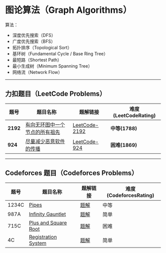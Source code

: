 # 图论算法（Graph Algorithms）

算法：

- 深度优先搜索（DFS）  
- 广度优先搜索（BFS）  
- 拓扑排序（Topological Sort）  
- 基环树（Fundamental Cycle / Base Ring Tree）  
- 最短路（Shortest Path）  
- 最小生成树（Minimum Spanning Tree）  
- 网络流（Network Flow）

---

## 力扣题目（LeetCode Problems）

| 题号 | 题目名称 | 题解链接 | 难度(LeetCodeRating) |
|------|----------|----------|------|
| **2192** | [有向无环图中一个节点的所有祖先](https://leetcode.cn/problems/all-ancestors-of-a-node-in-a-directed-acyclic-graph/description/) | [LeetCode-2192](solution/LeetCode2192.md) | **中等(1788)** |
| **924** | [尽量减少恶意软件的传播](https://leetcode.cn/problems/minimize-malware-spread/description/) | [LeetCode-924](solution/LeetCode924.md) | **困难(1869)** |
---

## Codeforces 题目（Codeforces Problems）

| 题号  | 题目名称 | 题解链接 | 难度(CodeforcesRating) |
|-------|----------|----------|------|
| 1234C | [Pipes](https://codeforces.com/problemset/problem/1234/C) | [题解](./cf/1234C-pipes.md) | 中等 |
| 987A  | [Infinity Gauntlet](https://codeforces.com/problemset/problem/987/A) | [题解](./cf/987A-infinity-gauntlet.md) | 简单 |
| 715C  | [Plus and Square Root](https://codeforces.com/problemset/problem/715/C) | [题解](./cf/715C-plus-square-root.md) | 困难 |
| 4C    | [Registration System](https://codeforces.com/problemset/problem/4/C) | [题解](./cf/4C-registration-system.md) | 简单 |
